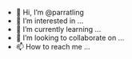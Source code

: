 - 👋 Hi, I’m @parratling
- 👀 I’m interested in ...
- 🌱 I’m currently learning ...
- 💞️ I’m looking to collaborate on ...
- 📫 How to reach me ...

<!---
parratling/parratling is a ✨ special ✨ repository because its `README.md` (this file) appears on your GitHub profile.
You can click the Preview link to take a look at your changes.
--->

